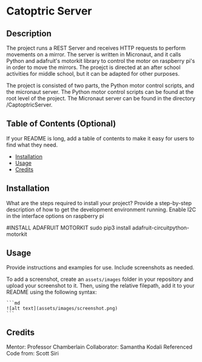 # Catoptric Server

## Description
The project runs a REST Server and receives HTTP requests to perform movements on a mirror. The server is written in Micronaut, and it calls Python and adafruit's motorkit library to control the motor on raspberry pi's in order to move the mirrors. The proejct is directed at an after school activities for middle school, but it can be adapted for other purposes.

The project is consisted of two parts, the Python motor control scripts, and the micronaut server. The Python motor control scripts can be found at the root level of the project. The Micronaut server can be found in the directory  /CaptoptricServer.

## Table of Contents (Optional)

If your README is long, add a table of contents to make it easy for users to find what they need.

- [Installation](#installation)
- [Usage](#usage)
- [Credits](#credits)

## Installation

What are the steps required to install your project? Provide a step-by-step description of how to get the development environment running.
Enable I2C in the interface options on raspberry pi

#INSTALL ADAFRUIT MOTORKIT
sudo pip3 install adafruit-circuitpython-motorkit

## Usage

Provide instructions and examples for use. Include screenshots as needed.

To add a screenshot, create an `assets/images` folder in your repository and upload your screenshot to it. Then, using the relative filepath, add it to your README using the following syntax:

    ```md
    ![alt text](assets/images/screenshot.png)
    ```

## Credits
Mentor: Professor Chamberlain
Collaborator: Samantha Kodali
Referenced Code from: Scott Siri
